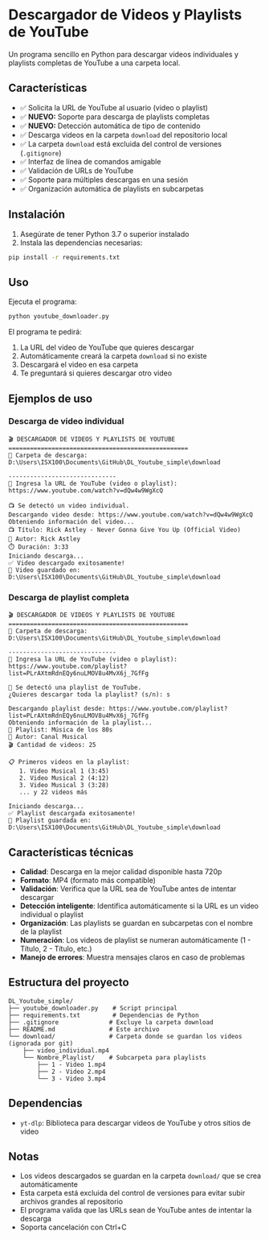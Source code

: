 # Descargador de Videos y Playlists de YouTube

Un programa sencillo en Python para descargar videos individuales y playlists completas de YouTube a una carpeta local.

## Características

- ✅ Solicita la URL de YouTube al usuario (video o playlist)
- ✅ **NUEVO:** Soporte para descarga de playlists completas
- ✅ **NUEVO:** Detección automática de tipo de contenido
- ✅ Descarga videos en la carpeta `download` del repositorio local
- ✅ La carpeta `download` está excluida del control de versiones (`.gitignore`)
- ✅ Interfaz de línea de comandos amigable
- ✅ Validación de URLs de YouTube
- ✅ Soporte para múltiples descargas en una sesión
- ✅ Organización automática de playlists en subcarpetas

## Instalación

1. Asegúrate de tener Python 3.7 o superior instalado
2. Instala las dependencias necesarias:

```bash
pip install -r requirements.txt
```

## Uso

Ejecuta el programa:

```bash
python youtube_downloader.py
```

El programa te pedirá:
1. La URL del video de YouTube que quieres descargar
2. Automáticamente creará la carpeta `download` si no existe
3. Descargará el video en esa carpeta
4. Te preguntará si quieres descargar otro video

## Ejemplos de uso

### Descarga de video individual
```
🎬 DESCARGADOR DE VIDEOS Y PLAYLISTS DE YOUTUBE
==================================================
📁 Carpeta de descarga: D:\Users\ISX100\Documents\GitHub\DL_Youtube_simple\download

------------------------------
🔗 Ingresa la URL de YouTube (video o playlist): https://www.youtube.com/watch?v=dQw4w9WgXcQ

📺 Se detectó un video individual.
Descargando video desde: https://www.youtube.com/watch?v=dQw4w9WgXcQ
Obteniendo información del video...
📺 Título: Rick Astley - Never Gonna Give You Up (Official Video)
👤 Autor: Rick Astley
⏱️ Duración: 3:33
Iniciando descarga...
✅ Video descargado exitosamente!
📁 Video guardado en: D:\Users\ISX100\Documents\GitHub\DL_Youtube_simple\download
```

### Descarga de playlist completa
```
🎬 DESCARGADOR DE VIDEOS Y PLAYLISTS DE YOUTUBE
==================================================
📁 Carpeta de descarga: D:\Users\ISX100\Documents\GitHub\DL_Youtube_simple\download

------------------------------
🔗 Ingresa la URL de YouTube (video o playlist): https://www.youtube.com/playlist?list=PLrAXtmRdnEQy6nuLMOV8u4MvX6j_7GfFg

🎵 Se detectó una playlist de YouTube.
¿Quieres descargar toda la playlist? (s/n): s

Descargando playlist desde: https://www.youtube.com/playlist?list=PLrAXtmRdnEQy6nuLMOV8u4MvX6j_7GfFg
Obteniendo información de la playlist...
📁 Playlist: Música de los 80s
👤 Autor: Canal Musical
🎬 Cantidad de videos: 25

📋 Primeros videos en la playlist:
   1. Video Musical 1 (3:45)
   2. Video Musical 2 (4:12)
   3. Video Musical 3 (3:28)
   ... y 22 videos más

Iniciando descarga...
✅ Playlist descargada exitosamente!
📁 Playlist guardada en: D:\Users\ISX100\Documents\GitHub\DL_Youtube_simple\download
```

## Características técnicas

- **Calidad**: Descarga en la mejor calidad disponible hasta 720p
- **Formato**: MP4 (formato más compatible)
- **Validación**: Verifica que la URL sea de YouTube antes de intentar descargar
- **Detección inteligente**: Identifica automáticamente si la URL es un video individual o playlist
- **Organización**: Las playlists se guardan en subcarpetas con el nombre de la playlist
- **Numeración**: Los videos de playlist se numeran automáticamente (1 - Título, 2 - Título, etc.)
- **Manejo de errores**: Muestra mensajes claros en caso de problemas

## Estructura del proyecto

```
DL_Youtube_simple/
├── youtube_downloader.py    # Script principal
├── requirements.txt         # Dependencias de Python
├── .gitignore              # Excluye la carpeta download
├── README.md               # Este archivo
└── download/               # Carpeta donde se guardan los videos (ignorada por git)
    ├── video_individual.mp4
    └── Nombre_Playlist/    # Subcarpeta para playlists
        ├── 1 - Video 1.mp4
        ├── 2 - Video 2.mp4
        └── 3 - Video 3.mp4
```

## Dependencias

- `yt-dlp`: Biblioteca para descargar videos de YouTube y otros sitios de video

## Notas

- Los videos descargados se guardan en la carpeta `download/` que se crea automáticamente
- Esta carpeta está excluida del control de versiones para evitar subir archivos grandes al repositorio
- El programa valida que las URLs sean de YouTube antes de intentar la descarga
- Soporta cancelación con Ctrl+C